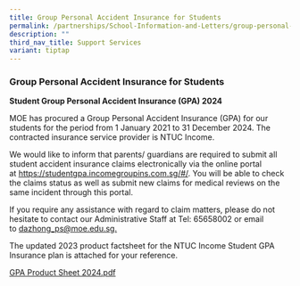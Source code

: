 ```yaml
---
title: Group Personal Accident Insurance for Students
permalink: /partnerships/School-Information-and-Letters/group-personal-accident-insurance-for-students/
description: ""
third_nav_title: Support Services
variant: tiptap
---
```

<h3>Group Personal Accident Insurance for Students</h3>
<p><strong>Student Group Personal Accident Insurance (GPA) 2024</strong>
</p>
<p>MOE has procured a Group Personal Accident Insurance (GPA) for our students
for the period from 1 January 2021 to 31 December 2024. The contracted
insurance service provider is NTUC Income.</p>
<p>We would like to inform that parents/ guardians are required to submit
all student accident insurance claims electronically via the online portal
at&nbsp;<a href="https://studentgpa.incomegroupins.com.sg/#/" rel="noopener noreferrer nofollow" target="_blank">https://studentgpa.incomegroupins.com.sg/#/</a>.
You will be able to check the claims status as well as submit new claims
for medical reviews on the same incident through this portal.</p>
<p>If you require any assistance with regard to claim matters, please do
not hesitate to contact our Administrative Staff at Tel: 65658002 or email
to&nbsp;<a href="mailto:dazhong_ps@moe.edu.sg" rel="noopener noreferrer nofollow" target="_blank">dazhong_ps@moe.edu.sg.</a>
</p>
<p>The updated 2023 product factsheet for the NTUC Income Student GPA Insurance
plan is attached for your reference.</p>
<p><a href="/files/Product_Fact_Sheet_Year_2024.pdf" rel="noopener noreferrer nofollow" target="_blank">GPA Product Sheet 2024.pdf</a>
</p>